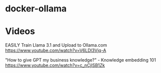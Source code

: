 # docker-ollama


# Videos

EASILY Train Llama 3.1 and Upload to Ollama.com
https://www.youtube.com/watch?v=V6LDl3Vjq-A

"How to give GPT my business knowledge?" - Knowledge embedding 101
https://www.youtube.com/watch?v=c_nCjlSB1Zk
